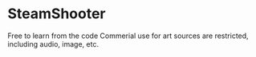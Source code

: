 # SteamShooter
Free to learn from the code
Commerial use for art sources are restricted, including audio, image, etc.
